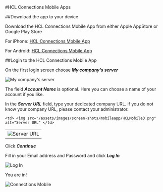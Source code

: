 #HCL Connections Mobile Apps

##Download the app to your device

Download the HCL Connections Mobile App from either Apple AppStore or Google Play Store

For iPhone: [HCL Connections Mobile App](https://apps.apple.com/us/app/hcl-connections/id450533489)

For Android: [HCL Connections Mobile App](https://play.google.com/store/apps/details?id=com.ibm.lotus.connections.mobile&hl=en)

##Login to the HCL Connections Mobile App

On the first login screen choose **_My company's server_**

<img src="/assets/images/screen-shots/mobileapp/HCLMobile1.png" alt="My company's server" />

The field **_Account Name_** is optional. Here you can choose a name of your account if you like.

In the **_Server URL_** field, type your dedicated company URL. If you do not know your company URL, please contact your administrator.

<table>
  <tr>
    <td> <img src="/assets/images/screen-shots/mobileapp/HCLMobile2.png"  alt="Server URL" ></td>

    <td> <img src="/assets/images/screen-shots/mobileapp/HCLMobile3.png" alt="Server URL" </td>
   </tr>
</table>

Click **_Continue_**

Fill in your Email address and Password and click **_Log In_**

<img src="/assets/images/screen-shots/mobileapp/HCLMobile5.png" alt="Log In" />

You are in!

<img src="/assets/images/screen-shots/mobileapp/HCLMobile6.png" alt="Connections Mobile" />

